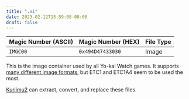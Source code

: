 ```yaml
---
title: ".xi"
date: 2023-02-12T15:59:08-08:00
draft: false
---
```


| Magic Number (ASCII) | Magic Number (HEX) | File Type |
|----------------------|--------------------|-----------|
| `IMGC00`             | `0x494D47433030`   | Image     |

This is the image container used by all Yo-kai Watch games. It supports [many different image formats](https://github.com/FanTranslatorsInternational/Kuriimu2/blob/5e6632a31f06fbf35123a050caa6f0b123e5e1bf/plugins/Level5/plugin_level5/General/ImgxSupport.cs#L115-L154), but ETC1 and ETC1A4 seem to be used the most. 

[Kuriimu2](https://github.com/FanTranslatorsInternational/Kuriimu2) can extract, convert, and replace these files.
